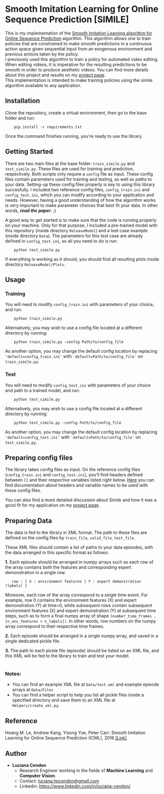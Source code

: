 # Smooth Imitation Learning for Online Sequence Prediction [SIMILE]

This is my implementation of the [Smooth Imitation Learning algorithm for Online Sequence Prediction](https://arxiv.org/abs/1606.00968) algorithm. This algorithm allows one to train policies that are constrained to make smooth predictions in a continuous action space given sequential input from an exogenous environment and previous actions taken by the policy. <br>
I previously used this algorithm to train a policy for automated video editing. When editing videos, it is imperative for the resulting predictions to be smooth in order to produce aesthetic videos. You can find more details about this project and results on my [project page](https://sites.google.com/view/smooth-imitation-learning/). <br>
This implementation is intended to make training policies using the simile algorithm available to any application.

## Installation
Clone the repository, create a virtual environment, then go to the base folder and run:
```
    pip install -r requirements.txt
```
Once the command finishes running, you're ready to use the library.

## Getting Started
There are two main files at the base folder: `train_simile.py` and `test_simile.py`. These files are used for training and prediction, respectively. Both scripts only require a `config` file as input. These config files contain parameters used for training and testing, as well as paths to your data. Setting-up these config files properly is key to using this library succesfully. I included two reference config files, `config_train.ini` and `config_test.ini`, which you can modify according to your application and needs. However, having a good understanding of how the algorithm works is very important to make parameter choices that best fit your data. In other words, <b><i>read the paper</b></i>. ;) 

A good way to get started is to make sure that the code is running properly on your machine. Only for that purpose, I included a pre-trained model with this repository (inside directory `ReleaseModel`) and a test case example (inside directory `Data`). The parameters for this test case are already defined in `config_test.ini`, so all you need to do is run:
```
    python test_simile.py
```  
If everything is working as it should, you should find all resulting plots inside directory `ReleaseModel/Plots`. 

## Usage
### Training
You will need to modify `config_train.ini` with parameters of your choice, and run:
```
    python train_simile.py
```    

Alternatively, you may wish to use a config file located at a different directory by running: 
```
    python train_simile.py -config Path/to/config_file
```

As another option, you may change the default config location by replacing `'default=config_train.ini'` with `'default=Path/to/config_file'` on `train_simile.py`.

### Test
You will need to modify `config_test.ini` with parameters of your choice and path to a trained model, and run:
```
    python test_simile.py
```    

Alternatively, you may wish to use a config file located at a different directory by running: 
```
    python test_simile.py -config Path/to/config_file
```

As another option, you may change the default config location by replacing `'default=config_test.ini'` with `'default=Path/to/config_file'` on `test_simile.py`.

## Preparing config files

The library takes config files as input. On the reference config files (`config_train.ini` and `config_test.ini`), you'll find headers defined between `[]` and their respective variables listed right below. [Here](https://github.com/lucianacendon/simile/blob/master/Reference.md) you can find documentation about headers and variable names to be used with these config files. 

You can also find a more detailed discussion about Simile and how it was a good fit for my application on my [project page](https://sites.google.com/view/smooth-imitation-learning/). <br>


## Preparing Data 
The data is fed to the library in XML format. The path to these files are defined on the config files by `train_file`, `valid_file`, `test_file`. 

These XML files should contain a list of paths to your data episodes, with the data arranged in this specific format as follows:

<b>1.</b> Each episode should be arranged in numpy arrays such as each row of the array contains both the features and corresponding expert demonstration in a single row: 
```
   row : [ X : environment features | Y : expert demonstration (labels) ]
```
Moreover, each row of the array correspond to a single time event. For example, row 0 contains the environment features (X) and expert demonstration (Y) at time=0, while subsequent rows contain subsequent environment features (X) and expert demonstration (Y) at subsequent time steps, such as to form a final numpy array of shape `(number_time_frames , [n_env_features + n_labels])`. In other words, row numbers on the numpy array correspond to their respective time frames. <br>

<b>2.</b> Each episode should be arranged in a single numpy array, and saved in a single dedicated pickle file.  <br>

<b>3.</b> The path to each pickle file (episode) should be listed on an XML file, and this XML will be fed to the library to train and test your model.  <br> <br>


### Notes:
   * You can find an example XML file at `Data/test.xml` and example episode arrays at `Data/Files`
   * You can find a helper script to help you list all pickle files inside a specified directory and save them to an XML file at `Helpers/create_xml.py`. 
    
## Reference
   Hoang M. Le, Andrew Kang, Yisong Yue, Peter Carr: Smooth Imitation Learning for Online Sequence Prediction (ICML), 2016 [[Link]](https://arxiv.org/abs/1606.00968)

## Author
* <b>Luciana Cendon</b>
    - Research Engineer working in the fields of <b>Machine Learning</b> and <b>Computer Vision</b>. 
    - Contact: luciana.hpcendon@gmail.com
    - Linkedin:  https://www.linkedin.com/in/luciana-cendon/
